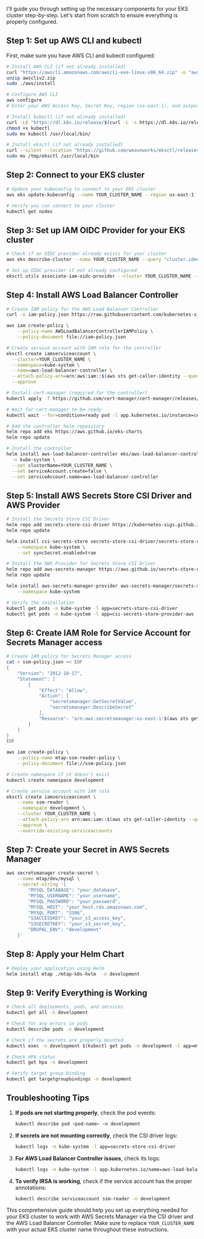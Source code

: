 I'll guide you through setting up the necessary components for your EKS cluster step-by-step. Let's start from scratch to ensure everything is properly configured.

## Step 1: Set up AWS CLI and kubectl

First, make sure you have AWS CLI and kubectl configured:

```bash
# Install AWS CLI (if not already installed)
curl "https://awscli.amazonaws.com/awscli-exe-linux-x86_64.zip" -o "awscliv2.zip"
unzip awscliv2.zip
sudo ./aws/install

# Configure AWS CLI
aws configure
# Enter your AWS Access Key, Secret Key, region (us-east-1), and output format

# Install kubectl (if not already installed)
curl -LO "https://dl.k8s.io/release/$(curl -L -s https://dl.k8s.io/release/stable.txt)/bin/linux/amd64/kubectl"
chmod +x kubectl
sudo mv kubectl /usr/local/bin/

# Install eksctl (if not already installed)
curl --silent --location "https://github.com/weaveworks/eksctl/releases/latest/download/eksctl_$(uname -s)_amd64.tar.gz" | tar xz -C /tmp
sudo mv /tmp/eksctl /usr/local/bin
```

## Step 2: Connect to your EKS cluster

```bash
# Update your kubeconfig to connect to your EKS cluster
aws eks update-kubeconfig --name YOUR_CLUSTER_NAME --region us-east-1

# Verify you can connect to your cluster
kubectl get nodes
```

## Step 3: Set up IAM OIDC Provider for your EKS cluster

```bash
# Check if an OIDC provider already exists for your cluster
aws eks describe-cluster --name YOUR_CLUSTER_NAME --query "cluster.identity.oidc.issuer" --output text

# Set up OIDC provider if not already configured
eksctl utils associate-iam-oidc-provider --cluster YOUR_CLUSTER_NAME --approve --region us-east-1
```

## Step 4: Install AWS Load Balancer Controller

```bash
# Create IAM policy for the AWS Load Balancer Controller
curl -o iam-policy.json https://raw.githubusercontent.com/kubernetes-sigs/aws-load-balancer-controller/v2.5.4/docs/install/iam_policy.json

aws iam create-policy \
    --policy-name AWSLoadBalancerControllerIAMPolicy \
    --policy-document file://iam-policy.json

# Create service account with IAM role for the controller
eksctl create iamserviceaccount \
  --cluster=YOUR_CLUSTER_NAME \
  --namespace=kube-system \
  --name=aws-load-balancer-controller \
  --attach-policy-arn=arn:aws:iam::$(aws sts get-caller-identity --query Account --output text):policy/AWSLoadBalancerControllerIAMPolicy \
  --approve

# Install cert-manager (required for the controller)
kubectl apply -f https://github.com/cert-manager/cert-manager/releases/download/v1.12.0/cert-manager.yaml

# Wait for cert-manager to be ready
kubectl wait --for=condition=ready pod -l app.kubernetes.io/instance=cert-manager -n cert-manager --timeout=60s

# Add the controller helm repository
helm repo add eks https://aws.github.io/eks-charts
helm repo update

# Install the controller
helm install aws-load-balancer-controller eks/aws-load-balancer-controller \
  -n kube-system \
  --set clusterName=YOUR_CLUSTER_NAME \
  --set serviceAccount.create=false \
  --set serviceAccount.name=aws-load-balancer-controller
```

## Step 5: Install AWS Secrets Store CSI Driver and AWS Provider

```bash
# Install the Secrets Store CSI Driver
helm repo add secrets-store-csi-driver https://kubernetes-sigs.github.io/secrets-store-csi-driver/charts
helm repo update

helm install csi-secrets-store secrets-store-csi-driver/secrets-store-csi-driver \
    --namespace kube-system \
    --set syncSecret.enabled=true

# Install the AWS Provider for Secrets Store CSI Driver
helm repo add aws-secrets-manager https://aws.github.io/secrets-store-csi-driver-provider-aws
helm repo update

helm install aws-secrets-manager-provider aws-secrets-manager/secrets-store-csi-driver-provider-aws \
    --namespace kube-system

# Verify the installation
kubectl get pods -n kube-system -l app=secrets-store-csi-driver
kubectl get pods -n kube-system -l app=csi-secrets-store-provider-aws
```

## Step 6: Create IAM Role for Service Account for Secrets Manager access

```bash
# Create IAM policy for Secrets Manager access
cat > ssm-policy.json << EOF
{
    "Version": "2012-10-17",
    "Statement": [
        {
            "Effect": "Allow",
            "Action": [
                "secretsmanager:GetSecretValue",
                "secretsmanager:DescribeSecret"
            ],
            "Resource": "arn:aws:secretsmanager:us-east-1:$(aws sts get-caller-identity --query Account --output text):secret:mtap/dev/mysql*"
        }
    ]
}
EOF

aws iam create-policy \
    --policy-name mtap-ssm-reader-policy \
    --policy-document file://ssm-policy.json

# Create namespace if it doesn't exist
kubectl create namespace development

# Create service account with IAM role
eksctl create iamserviceaccount \
    --name ssm-reader \
    --namespace development \
    --cluster YOUR_CLUSTER_NAME \
    --attach-policy-arn arn:aws:iam::$(aws sts get-caller-identity --query Account --output text):policy/mtap-ssm-reader-policy \
    --approve \
    --override-existing-serviceaccounts
```

## Step 7: Create your Secret in AWS Secrets Manager

```bash
aws secretsmanager create-secret \
    --name mtap/dev/mysql \
    --secret-string '{
        "MYSQL_DATABASE": "your_database",
        "MYSQL_USERNAME": "your_username",
        "MYSQL_PASSWORD": "your_password",
        "MYSQL_HOST": "your_host.rds.amazonaws.com",
        "MYSQL_PORT": "3306",
        "S3ACCESSKEY": "your_s3_access_key",
        "S3SECRETKEY": "your_s3_secret_key",
        "DRUPAL_ENV": "development"
    }'
```

## Step 8: Apply your Helm Chart

```bash
# Deploy your application using Helm
helm install mtap ./mtap-k8s-helm  -n development
```

## Step 9: Verify Everything is Working

```bash
# Check all deployments, pods, and services
kubectl get all -n development

# Check for any errors in pods
kubectl describe pods -n development

# Check if the secrets are properly mounted
kubectl exec -n development $(kubectl get pods -n development -l app=mtap -o jsonpath="{.items[0].metadata.name}") -- ls -la /mnt/secrets-store

# Check HPA status
kubectl get hpa -n development

# Verify target group binding
kubectl get targetgroupbindings -n development
```

## Troubleshooting Tips

1. **If pods are not starting properly**, check the pod events:
   ```bash
   kubectl describe pod <pod-name> -n development
   ```

2. **If secrets are not mounting correctly**, check the CSI driver logs:
   ```bash
   kubectl logs -n kube-system -l app=secrets-store-csi-driver
   ```

3. **For AWS Load Balancer Controller issues**, check its logs:
   ```bash
   kubectl logs -n kube-system -l app.kubernetes.io/name=aws-load-balancer-controller
   ```

4. **To verify IRSA is working**, check if the service account has the proper annotations:
   ```bash
   kubectl describe serviceaccount ssm-reader -n development
   ```

This comprehensive guide should help you set up everything needed for your EKS cluster to work with AWS Secrets Manager via the CSI driver and the AWS Load Balancer Controller. Make sure to replace `YOUR_CLUSTER_NAME` with your actual EKS cluster name throughout these instructions.
